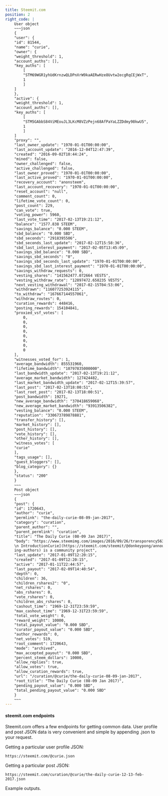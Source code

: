 ```yaml
---
title: Steemit.com
position: 2
right_code: |
    User object
    ~~~json
    {
    "user": {
    "id": 81544,
    "name": "curie",
    "owner": {
    "weight_threshold": 1,
    "account_auths": [],
    "key_auths": [
        [
        "STM69WGR1yhUdKrnzwQLDPnXrW9kaAERwHze8Uvtw2ecgRqCEjWxT",
        1
        ]
    ]
    },
    "active": {
    "weight_threshold": 1,
    "account_auths": [],
    "key_auths": [
        [
        "STM5GAbbS84ViMEouJL3LKcM8VZzPejn68AfPaYaLZZDdmy98kwU5",
        1
        ]
    ]
    "proxy": "",
    "last_owner_update": "1970-01-01T00:00:00",
    "last_account_update": "2016-12-04T12:47:39",
    "created": "2016-09-02T10:44:24",
    "mined": false,
    "owner_challenged": false,
    "active_challenged": false,
    "last_owner_proved": "1970-01-01T00:00:00",
    "last_active_proved": "1970-01-01T00:00:00",
    "recovery_account": "anonsteem",
    "last_account_recovery": "1970-01-01T00:00:00",
    "reset_account": "null",
    "comment_count": 0,
    "lifetime_vote_count": 0,
    "post_count": 229,
    "can_vote": true,
    "voting_power": 5960,
    "last_vote_time": "2017-02-13T19:21:12",
    "balance": "1577.838 STEEM",
    "savings_balance": "0.000 STEEM",
    "sbd_balance": "0.000 SBD",
    "sbd_seconds": "2918395506",
    "sbd_seconds_last_update": "2017-02-12T15:58:36",
    "sbd_last_interest_payment": "2017-02-05T13:45:09",
    "savings_sbd_balance": "0.000 SBD",
    "savings_sbd_seconds": "0",
    "savings_sbd_seconds_last_update": "1970-01-01T00:00:00",
    "savings_sbd_last_interest_payment": "1970-01-01T00:00:00",
    "savings_withdraw_requests": 0,
    "vesting_shares": "141562477.072664 VESTS",
    "vesting_withdraw_rate": "12897472.658235 VESTS",
    "next_vesting_withdrawal": "2017-02-15T04:53:06",
    "withdrawn": "116077253924115",
    "to_withdraw": "167667144557061",
    "withdraw_routes": 0,
    "curation_rewards": 448416,
    "posting_rewards": 154104841,
    "proxied_vsf_votes": [
        0,
        0,
        0,
        0,
        0,
        0,
        0,
        0
    ],
    "witnesses_voted_for": 1,
    "average_bandwidth": 855531960,
    "lifetime_bandwidth": "10797835000000",
    "last_bandwidth_update": "2017-02-13T19:21:12",
    "average_market_bandwidth": 127424482,
    "last_market_bandwidth_update": "2017-02-12T15:39:57",
    "last_post": "2017-02-13T18:00:51",
    "last_root_post": "2017-02-13T18:00:51",
    "post_bandwidth": 19271,
    "new_average_bandwidth": "370418659068",
    "new_average_market_bandwidth": "93913506382",
    "vesting_balance": "0.000 STEEM",
    "reputation": "330673789878881",
    "transfer_history": [],
    "market_history": [],
    "post_history": [],
    "vote_history": [],
    "other_history": [],
    "witness_votes": [
    "curie"
    ],
    "tags_usage": [],
    "guest_bloggers": [],
    "blog_category": {}
    },
    "status": "200"
    }  
    ~~~
    Post object
    ~~~json
    {
    "post": {
    "id": 1720643,
    "author": "curie",
    "permlink": "the-daily-curie-08-09-jan-2017",
    "category": "curation",
    "parent_author": "",
    "parent_permlink": "curation",
    "title": "The Daily Curie (08-09 Jan 2017)",
    "body": "https://www.steemimg.com/images/2016/09/26/transporency5631977a38.png)</center>
    \n IntroductionCurie](https://steemit.com/steemit/@donkeypong/announcing-project-curie-bringing-rewards-and-recognition-to-steemit-s-undiscovered-and-emerg
    ing-authors) is a community project",
    "last_update": "2017-01-09T12:20:15",
    "created": "2017-01-09T12:20:15",
    "active": "2017-01-11T22:44:57",
    "last_payout": "2017-02-09T14:40:54",
    "depth": 0,
    "children": 36,
    "children_rshares2": "0",
    "net_rshares": 0,
    "abs_rshares": 0,
    "vote_rshares": 0,
    "children_abs_rshares": 0,
    "cashout_time": "1969-12-31T23:59:59",
    "max_cashout_time": "1969-12-31T23:59:59",
    "total_vote_weight": 0,
    "reward_weight": 10000,
    "total_payout_value": "0.000 SBD",
    "curator_payout_value": "0.000 SBD",
    "author_rewards": 0,
    "net_votes": 519,
    "root_comment": 1720643,
    "mode": "archived",
    "max_accepted_payout": "0.000 SBD",
    "percent_steem_dollars": 10000,
    "allow_replies": true,
    "allow_votes": true,
    "allow_curation_rewards": true,
    "url": "/curation/@curie/the-daily-curie-08-09-jan-2017",
    "root_title": "The Daily Curie (08-09 Jan 2017)",
    "pending_payout_value": "0.000 SBD",
    "total_pending_payout_value": "0.000 SBD"
    }
    ~~~  
---
```


#### steemit.com endpoints

Steemit.com offers a few endpoints for getting common data. User profile and post JSON data is very convenient and simple by appending .json
to your request. 

Getting a particular user profile JSON:

```
https://steemit.com/@curie.json
```


Getting a particular post JSON:

```
https://steemit.com/curation/@curie/the-daily-curie-12-13-feb-2017.json
```

Example outputs.
